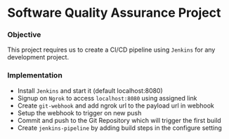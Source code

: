 # Software Quality Assurance Project
### Objective
This project requires us to create a CI/CD pipeline using ```Jenkins``` for any development project.
### Implementation
- Install ```Jenkins``` and start it (default localhost:8080)
- Signup on ```Ngrok``` to access ```localhost:8080``` using assigned link
- Create ```git-webhook``` and add ngrok url to the payload url in webhook
- Setup the webhook to trigger on new push
- Commit and push to the Git Repository which will trigger the first build
- Create ```jenkins-pipeline``` by adding build steps in the configure setting
